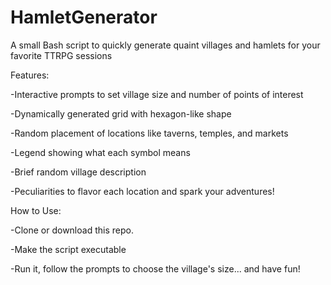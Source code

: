 # HamletGenerator

A small Bash script to quickly generate quaint villages and hamlets for your favorite TTRPG sessions

Features:

-Interactive prompts to set village size and number of points of interest

-Dynamically generated grid with hexagon-like shape

-Random placement of locations like taverns, temples, and markets

-Legend showing what each symbol means

-Brief random village description

-Peculiarities to flavor each location and spark your adventures!


How to Use:

-Clone or download this repo.

-Make the script executable

-Run it, follow the prompts to choose the village's size... and have fun!
